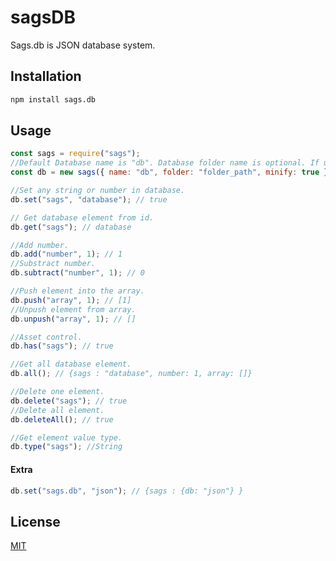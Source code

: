 # sagsDB

Sags.db is JSON database system.

## Installation

```bash
npm install sags.db
```

## Usage

```js
const sags = require("sags");
//Default Database name is "db". Database folder name is optional. If u dont wanna minify set "minify" false.
const db = new sags({ name: "db", folder: "folder_path", minify: true });

//Set any string or number in database.
db.set("sags", "database"); // true

// Get database element from id.
db.get("sags"); // database

//Add number.
db.add("number", 1); // 1
//Substract number.
db.subtract("number", 1); // 0

//Push element into the array.
db.push("array", 1); // [1]
//Unpush element from array.
db.unpush("array", 1); // []

//Asset control.
db.has("sags"); // true

//Get all database element.
db.all(); // {sags : "database", number: 1, array: []}

//Delete one element.
db.delete("sags"); // true
//Delete all element.
db.deleteAll(); // true

//Get element value type.
db.type("sags"); //String

```
#### Extra

```js
db.set("sags.db", "json"); // {sags : {db: "json"} }
```


## License
[MIT](https://choosealicense.com/licenses/mit/)